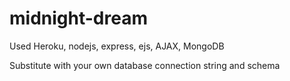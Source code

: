 # midnight-dream
Used Heroku, nodejs, express, ejs, AJAX, MongoDB

Substitute with your own database connection string and schema
